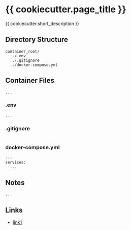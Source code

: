 # {{ cookiecutter.page_title }}

{{ cookiecutter.short_description }}

## Directory Structure

```text title="Container directory structure"
container_root/
  ../.env
  ../.gitignore
  ../docker-compose.yml
```

## Container Files

`...`

### .env

```text title="{{ cookiecutter.page_title | lower() }} .env" linenums="1"
...

```

### .gitignore

```text title="{{ cookiecutter.page_title | lower() }} .gitignore" linenums="1"

```

### docker-compose.yml

```text title="{{ cookiecutter.page_title | lower() }} docker-compose.yml" linenums="1"
---
services:
  ...

```

## Notes

`...`

## Links

- [link1](#)
